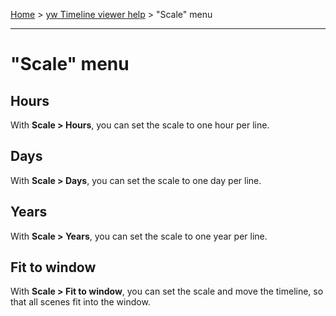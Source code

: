 [Home](..) > [yw Timeline viewer help](index.md) > "Scale" menu

---

# "Scale" menu

## Hours

With **Scale > Hours**, you can set the scale to one hour per line.

## Days

With **Scale > Days**, you can set the scale to one day per line.

## Years

With **Scale > Years**, you can set the scale to one year per line.

## Fit to window

With **Scale > Fit to window**, you can set the scale and move the timeline,
so that all scenes fit into the window.


